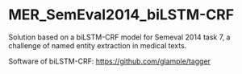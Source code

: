 # MER_SemEval2014_biLSTM-CRF
Solution based on a biLSTM-CRF model for Semeval 2014 task 7, a challenge of named entity extraction in medical texts.

Software of biLSTM-CRF: https://github.com/glample/tagger
